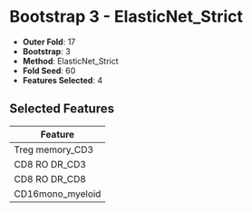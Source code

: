 # Bootstrap 3 - ElasticNet_Strict

- **Outer Fold**: 17
- **Bootstrap**: 3
- **Method**: ElasticNet_Strict
- **Fold Seed**: 60
- **Features Selected**: 4

## Selected Features

| Feature |
|---------|
| Treg memory_CD3 |
| CD8 RO DR_CD3 |
| CD8 RO DR_CD8 |
| CD16mono_myeloid |
